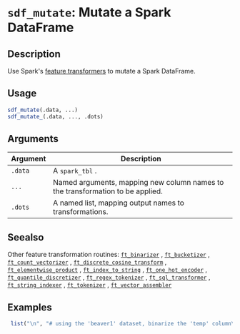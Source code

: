 # `sdf_mutate`: Mutate a Spark DataFrame

## Description


 Use Spark's [feature transformers](http://spark.apache.org/docs/latest/ml-features.html) 
 to mutate a Spark DataFrame.


## Usage

```r
sdf_mutate(.data, ...)
sdf_mutate_(.data, ..., .dots)
```


## Arguments

Argument      |Description
------------- |----------------
```.data```     |     A `spark_tbl` .
```...```     |     Named arguments, mapping new column names to the transformation to be applied.
```.dots```     |     A named list, mapping output names to transformations.

## Seealso


 Other feature transformation routines: [`ft_binarizer`](ft_binarizer.html) ,
  [`ft_bucketizer`](ft_bucketizer.html) ,
  [`ft_count_vectorizer`](ft_count_vectorizer.html) ,
  [`ft_discrete_cosine_transform`](ft_discrete_cosine_transform.html) ,
  [`ft_elementwise_product`](ft_elementwise_product.html) ,
  [`ft_index_to_string`](ft_index_to_string.html) ,
  [`ft_one_hot_encoder`](ft_one_hot_encoder.html) ,
  [`ft_quantile_discretizer`](ft_quantile_discretizer.html) ,
  [`ft_regex_tokenizer`](ft_regex_tokenizer.html) ,
  [`ft_sql_transformer`](ft_sql_transformer.html) ,
  [`ft_string_indexer`](ft_string_indexer.html) ,
  [`ft_tokenizer`](ft_tokenizer.html) ,
  [`ft_vector_assembler`](ft_vector_assembler.html) 


## Examples

```r 
 list("\n", "# using the 'beaver1' dataset, binarize the 'temp' column\n", "data(beavers, package = \"datasets\")\n", "beaver_tbl <- copy_to(sc, beaver1, \"beaver\")\n", "beaver_tbl %>%\n", "  mutate(squared = temp ^ 2) %>%\n", "  sdf_mutate(warm = ft_binarizer(squared, 1000)) %>%\n", "  sdf_register(\"mutated\")\n", "\n", "# view our newly constructed tbl\n", "head(beaver_tbl)\n", "\n", "# note that we have two separate tbls registered\n", "dplyr::src_tbls(sc)\n") 
 ``` 

